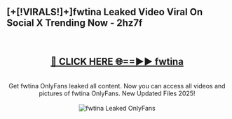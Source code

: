 <h2>[+[!VIRALS!]+]fwtina Leaked Video Viral On Social X Trending Now - 2hz7f</h2>
<br>
<div align="center">
<h2><a href="https://libra.edu.pl?fwtina" rel="nofollow">🔴 CLICK HERE 🌐==►► fwtina</a></h2>
<br>
Get fwtina OnlyFans leaked all content. Now you can access all videos and pictures of fwtina OnlyFans. New Updated Files 2025!
<br>
<br>
<a href="https://libra.edu.pl?fwtina" rel="nofollow" data-target="animated-image.originalLink"><img src="https://i.ibb.co.com/WyWwxjT/player-gif2.gif" alt="fwtina Leaked OnlyFans" style="max-width: 100%; display: inline-block;" data-target="animated-image.originalImage"></a>
</div>
<br>